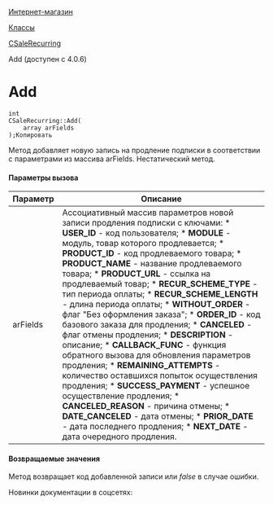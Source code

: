 [Интернет-магазин](/api_help/sale/index.php)

[Классы](/api_help/sale/classes/index.php)

[CSaleRecurring](/api_help/sale/classes/csalerecurring/index.php)

Add (доступен с 4.0.6)

Add
===

```
int
CSaleRecurring::Add(
	array arFields
);Копировать
```

Метод добавляет новую запись на продление подписки в соответствии с параметрами из массива arFields. Нестатический метод.

#### Параметры вызова

| Параметр | Описание |
| --- | --- |
| arFields | Ассоциативный массив параметров новой записи продления подписки с ключами:  * **USER\_ID** - код пользователя; * **MODULE** - модуль, товар которого продлевается; * **PRODUCT\_ID** - код продлеваемого товара; * **PRODUCT\_NAME** - название продлеваемого товара; * **PRODUCT\_URL** - ссылка на продлеваемый товар; * **RECUR\_SCHEME\_TYPE** - тип периода оплаты; * **RECUR\_SCHEME\_LENGTH** - длина периода оплаты; * **WITHOUT\_ORDER** - флаг "Без оформления заказа"; * **ORDER\_ID** - код базового заказа для продления; * **CANCELED** - флаг отмены продления; * **DESCRIPTION** - описание; * **CALLBACK\_FUNC** - функция обратного вызова для обновления параметров продления; * **REMAINING\_ATTEMPTS** - количество оставшихся попыток осуществления продления; * **SUCCESS\_PAYMENT** - успешное осуществление продления; * **CANCELED\_REASON** - причина отмены; * **DATE\_CANCELED** - дата отмены; * **PRIOR\_DATE** - дата последнего продления; * **NEXT\_DATE** - дата очередного продления. |

#### Возвращаемые значения

Метод возвращает код добавленной записи или *false* в случае ошибки.

Новинки документации в соцсетях: